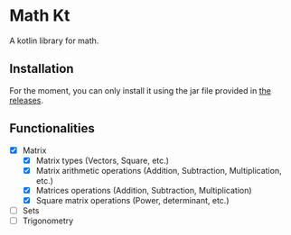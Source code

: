 # Math Kt
A kotlin library for math.

## Installation
For the moment, you can only install it using the jar file provided in [the releases](https://github.com/XibalbaM/MathKt/releases).

## Functionalities
- [x] Matrix
    - [x] Matrix types (Vectors, Square, etc.)
    - [x] Matrix arithmetic operations (Addition, Subtraction, Multiplication, etc.)
    - [x] Matrices operations (Addition, Subtraction, Multiplication)
    - [x] Square matrix operations (Power, determinant, etc.)
- [ ] Sets
- [ ] Trigonometry